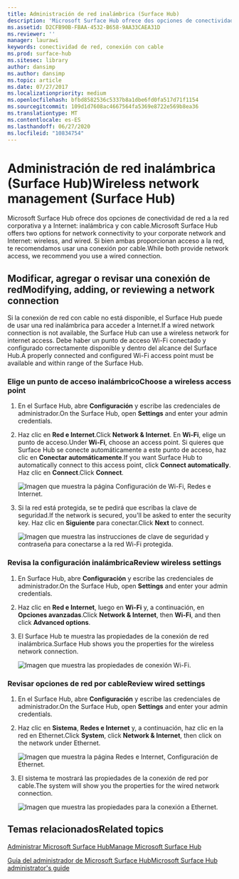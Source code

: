 ```yaml
---
title: Administración de red inalámbrica (Surface Hub)
description: 'Microsoft Surface Hub ofrece dos opciones de conectividad de red a la red corporativa y a Internet: inalámbrica y con cable. Si bien ambas proporcionan acceso a la red, te recomendamos usar una conexión por cable.'
ms.assetid: D2CFB90B-FBAA-4532-B658-9AA33CAEA31D
ms.reviewer: ''
manager: laurawi
keywords: conectividad de red, conexión con cable
ms.prod: surface-hub
ms.sitesec: library
author: dansimp
ms.author: dansimp
ms.topic: article
ms.date: 07/27/2017
ms.localizationpriority: medium
ms.openlocfilehash: bfbd8582536c5337b8a1dbe6fd0fa517d71f1154
ms.sourcegitcommit: 109d1d7608ac4667564fa5369e8722e569b8ea36
ms.translationtype: MT
ms.contentlocale: es-ES
ms.lasthandoff: 06/27/2020
ms.locfileid: "10834754"
---
```

# <span data-ttu-id="da493-105">Administración de red inalámbrica (Surface Hub)</span><span class="sxs-lookup"><span data-stu-id="da493-105">Wireless network management (Surface Hub)</span></span>


<span data-ttu-id="da493-106">Microsoft Surface Hub ofrece dos opciones de conectividad de red a la red corporativa y a Internet: inalámbrica y con cable.</span><span class="sxs-lookup"><span data-stu-id="da493-106">Microsoft Surface Hub offers two options for network connectivity to your corporate network and Internet: wireless, and wired.</span></span> <span data-ttu-id="da493-107">Si bien ambas proporcionan acceso a la red, te recomendamos usar una conexión por cable.</span><span class="sxs-lookup"><span data-stu-id="da493-107">While both provide network access, we recommend you use a wired connection.</span></span>

## <span data-ttu-id="da493-108">Modificar, agregar o revisar una conexión de red</span><span class="sxs-lookup"><span data-stu-id="da493-108">Modifying, adding, or reviewing a network connection</span></span>


<span data-ttu-id="da493-109">Si la conexión de red con cable no está disponible, el Surface Hub puede de usar una red inalámbrica para acceder a Internet.</span><span class="sxs-lookup"><span data-stu-id="da493-109">If a wired network connection is not available, the Surface Hub can use a wireless network for internet access.</span></span> <span data-ttu-id="da493-110">Debe haber un punto de acceso Wi-Fi conectado y configurado correctamente disponible y dentro del alcance del Surface Hub.</span><span class="sxs-lookup"><span data-stu-id="da493-110">A properly connected and configured Wi-Fi access point must be available and within range of the Surface Hub.</span></span>

### <span data-ttu-id="da493-111">Elige un punto de acceso inalámbrico</span><span class="sxs-lookup"><span data-stu-id="da493-111">Choose a wireless access point</span></span>

1.  <span data-ttu-id="da493-112">En el Surface Hub, abre **Configuración** y escribe las credenciales de administrador.</span><span class="sxs-lookup"><span data-stu-id="da493-112">On the Surface Hub, open **Settings** and enter your admin credentials.</span></span>
2.  <span data-ttu-id="da493-113">Haz clic en **Red e Internet**.</span><span class="sxs-lookup"><span data-stu-id="da493-113">Click **Network & Internet**.</span></span> <span data-ttu-id="da493-114">En **Wi-Fi**, elige un punto de acceso.</span><span class="sxs-lookup"><span data-stu-id="da493-114">Under **Wi-Fi**, choose an access point.</span></span> <span data-ttu-id="da493-115">Si quieres que Surface Hub se conecte automáticamente a este punto de acceso, haz clic en **Conectar automáticamente**.</span><span class="sxs-lookup"><span data-stu-id="da493-115">If you want Surface Hub to automatically connect to this access point, click **Connect automatically**.</span></span> <span data-ttu-id="da493-116">Haz clic en **Connect**.</span><span class="sxs-lookup"><span data-stu-id="da493-116">Click **Connect**.</span></span>

    ![Imagen que muestra la página Configuración de Wi-Fi, Redes e Internet.](images/networkmgtwireless-01.png)

3.  <span data-ttu-id="da493-118">Si la red está protegida, se te pedirá que escribas la clave de seguridad.</span><span class="sxs-lookup"><span data-stu-id="da493-118">If the network is secured, you'll be asked to enter the security key.</span></span> <span data-ttu-id="da493-119">Haz clic en **Siguiente** para conectar.</span><span class="sxs-lookup"><span data-stu-id="da493-119">Click **Next** to connect.</span></span>

    ![Imagen que muestra las instrucciones de clave de seguridad y contraseña para conectarse a la red Wi-Fi protegida.](images/networkmgtwireless-02.png)

### <span data-ttu-id="da493-121">Revisa la configuración inalámbrica</span><span class="sxs-lookup"><span data-stu-id="da493-121">Review wireless settings</span></span>

1.  <span data-ttu-id="da493-122">En Surface Hub, abre **Configuración** y escribe las credenciales de administrador.</span><span class="sxs-lookup"><span data-stu-id="da493-122">On the Surface Hub, open **Settings** and enter your admin credentials.</span></span>
2.  <span data-ttu-id="da493-123">Haz clic en **Red e Internet**, luego en **Wi-Fi** y, a continuación, en **Opciones avanzadas**.</span><span class="sxs-lookup"><span data-stu-id="da493-123">Click **Network & Internet**, then **Wi-Fi**, and then click **Advanced options**.</span></span>
3.  <span data-ttu-id="da493-124">El Surface Hub te muestra las propiedades de la conexión de red inalámbrica.</span><span class="sxs-lookup"><span data-stu-id="da493-124">Surface Hub shows you the properties for the wireless network connection.</span></span>

    ![Imagen que muestra las propiedades de conexión Wi-Fi.](images/networkmgtwireless-04.png)

### <span data-ttu-id="da493-126">Revisar opciones de red por cable</span><span class="sxs-lookup"><span data-stu-id="da493-126">Review wired settings</span></span>

1.  <span data-ttu-id="da493-127">En el Surface Hub, abre **Configuración** y escribe las credenciales de administrador.</span><span class="sxs-lookup"><span data-stu-id="da493-127">On the Surface Hub, open **Settings** and enter your admin credentials.</span></span>
2.  <span data-ttu-id="da493-128">Haz clic en **Sistema**, **Redes e Internet** y, a continuación, haz clic en la red en Ethernet.</span><span class="sxs-lookup"><span data-stu-id="da493-128">Click **System**, click **Network & Internet**, then click on the network under Ethernet.</span></span>

    ![Imagen que muestra la página Redes e Internet, Configuración de Ethernet.](images/networkmgtwired-01.png)

3.  <span data-ttu-id="da493-130">El sistema te mostrará las propiedades de la conexión de red por cable.</span><span class="sxs-lookup"><span data-stu-id="da493-130">The system will show you the properties for the wired network connection.</span></span>

    ![Imagen que muestra las propiedades para la conexión a Ethernet.](images/networkmgtwired-02.png)

## <span data-ttu-id="da493-132">Temas relacionados</span><span class="sxs-lookup"><span data-stu-id="da493-132">Related topics</span></span>


[<span data-ttu-id="da493-133">Administrar Microsoft Surface Hub</span><span class="sxs-lookup"><span data-stu-id="da493-133">Manage Microsoft Surface Hub</span></span>](manage-surface-hub.md)

[<span data-ttu-id="da493-134">Guía del administrador de Microsoft Surface Hub</span><span class="sxs-lookup"><span data-stu-id="da493-134">Microsoft Surface Hub administrator's guide</span></span>](surface-hub-administrators-guide.md)

 

 





